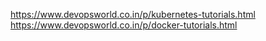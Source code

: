 https://www.devopsworld.co.in/p/kubernetes-tutorials.html
https://www.devopsworld.co.in/p/docker-tutorials.html
